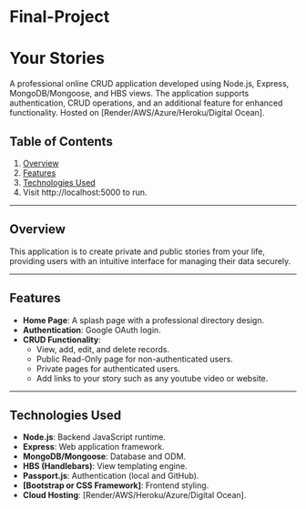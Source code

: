 # Final-Project
# Your Stories
A professional online CRUD application developed using Node.js, Express, MongoDB/Mongoose, and HBS views. The application supports authentication, CRUD operations, and an additional feature for enhanced functionality. Hosted on [Render/AWS/Azure/Heroku/Digital Ocean].

## Table of Contents
1. [Overview](#overview)
2. [Features](#features)
3. [Technologies Used](#technologies-used)
4. Visit http://localhost:5000 to run.



---

## Overview
This application is to create private and public stories from your life, providing users with an intuitive interface for managing their data securely.

---

## Features
- **Home Page**: A splash page with a professional directory design.
- **Authentication**: Google OAuth login.
- **CRUD Functionality**: 
  - View, add, edit, and delete records.
  - Public Read-Only page for non-authenticated users.
  - Private pages for authenticated users.
  - Add links to your story such as any youtube video or website.

---

## Technologies Used
- **Node.js**: Backend JavaScript runtime.
- **Express**: Web application framework.
- **MongoDB/Mongoose**: Database and ODM.
- **HBS (Handlebars)**: View templating engine.
- **Passport.js**: Authentication (local and GitHub).
- **[Bootstrap or CSS Framework]**: Frontend styling.
- **Cloud Hosting**: [Render/AWS/Heroku/Azure/Digital Ocean].




